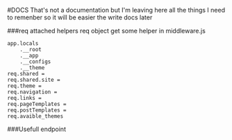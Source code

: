 #DOCS
That's not a documentation but I'm leaving here all the things I need to remenber so it will be easier the write docs later

###req attached helpers
req object get some helper in middleware.js

	app.locals
		.__root
		.__app
		.__configs
		.__theme
	req.shared = 
	req.shared.site = 
	req.theme = 
	req.navigation = 
	req.links = 
	req.pageTemplates = 
	req.postTemplates = 
	req.avaible_themes


###Usefull endpoint
